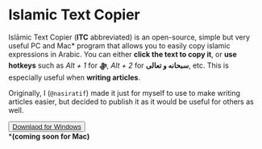 # Islamic Text Copier
Islāmic Text Copier (**ITC** abbreviated) is an open-source, simple but very useful PC and Mac* program that allows you to easily copy islamic expressions in Arabic. You can either **click the text to copy it**, or **use hotkeys** such as *Alt + 1* for **ﷻ**, *Alt + 2* for **سبحانه و تعالى**, etc. This is especially useful when **writing articles**.

Originally, I (`@nasiratif`) made it just for myself to use to make writing articles easier, but decided to publish it as it would be useful for others as well.

<button>[Downlaod for Windows](https://itc.nasiratif.net)</button><br>
***(coming soon for Mac)** 
